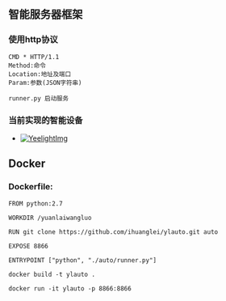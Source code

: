 ## 智能服务器框架

### 使用http协议

```
CMD * HTTP/1.1
Method:命令
Location:地址及端口
Param:参数(JSON字符串)
```

```
runner.py 启动服务
```

### 当前实现的智能设备

* [![YeelightImg]](https://github.com/ihuanglei/ylauto/tree/master/thirdparty/yeelight)


## Docker

### Dockerfile:

```
FROM python:2.7

WORKDIR /yuanlaiwangluo

RUN git clone https://github.com/ihuanglei/ylauto.git auto

EXPOSE 8866

ENTRYPOINT ["python", "./auto/runner.py"]

```

```
docker build -t ylauto .
```

```
docker run -it ylauto -p 8866:8866
```


[YeelightImg]:https://www.yeelight.com/yeelight201703/i/image/newindex/logo.svg
